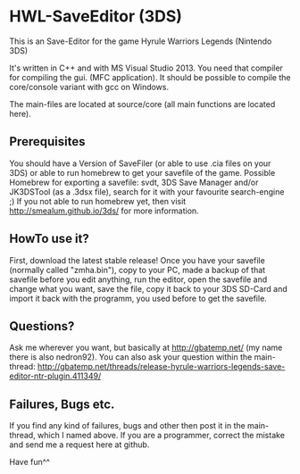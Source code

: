 # HWL-SaveEditor (3DS)
This is an Save-Editor for the game Hyrule Warriors Legends (Nintendo 3DS)

It's written in C++ and with MS Visual Studio 2013. You need that compiler for compiling the gui. (MFC application). 
It should be possible to compile the core/console variant with gcc on Windows.

The main-files are located at source/core (all main functions are located here).

## Prerequisites
You should have a Version of SaveFiler (or able to use .cia files on your 3DS) or able to run homebrew to get your savefile of the game. 
Possible Homebrew for exporting a savefile: svdt, 3DS Save Manager and/or JK3DSTool (as a .3dsx file), search for it with your favourite search-engine ;) 
If you not able to run homebrew yet, then visit http://smealum.github.io/3ds/ for more information. 

## HowTo use it? 
First, download the latest stable release!
Once you have your savefile (normally called "zmha.bin"), copy to your PC, made a backup of that savefile before you edit anything, run the editor, open the savefile and change what you want, save the file, copy it back to your 3DS SD-Card and import it back with the programm, you used before to get the savefile. 

## Questions?
Ask me wherever you want, but basically at http://gbatemp.net/ (my name there is also nedron92). You can also ask your question within the main-thread: http://gbatemp.net/threads/release-hyrule-warriors-legends-save-editor-ntr-plugin.411349/

## Failures, Bugs etc.
If you find any kind of failures, bugs and other then post it in the main-thread, which I named above. 
If you are a programmer, correct the mistake and send me a request here at github.

Have fun^^
